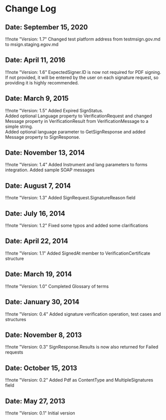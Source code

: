 ﻿# Change Log

## **Date: September 15, 2020**

!!!note "Version: 1.7"
Changed test platform address from testmsign.gov.md to msign.staging.egov.md

## **Date: April 11, 2016**

!!!note "Version: 1.6"
ExpectedSigner.ID is now not required for PDF signing. If not provided, it will be entered by the user on each signature request, so providing it is highly recommended.

## **Date: March 9, 2015**
!!!note "Version: 1.5"
Added Expired SignStatus.  
Added optional Language property to VerificationRequest and changed Message property in VerificationResult from VerificationMessage to a simple string.  
Added optional language parameter to GetSignResponse and added Message property to SignResponse.

## **Date: November 13, 2014**
!!!note "Version: 1.4"
Added Instrument and lang parameters to forms integration. Added sample SOAP messages

## **Date: August 7, 2014**
!!!note "Version: 1.3"
Added SignRequest.SignatureReason field

## **Date: July 16, 2014**
!!!note "Version: 1.2"
Fixed some typos and added some clarifications

## **Date: April 22, 2014**
!!!note "Version: 1.1"
Added SignedAt member to VerificationCertificate structure

## **Date: March 19, 2014**
!!!note "Version: 1.0"
Completed Glossary of terms

## **Date: January 30, 2014**
!!!note "Version: 0.4"
Added signature verification operation, test cases and structures

## **Date: November 8, 2013**
!!!note "Version: 0.3"
SignResponse.Results is now also returned for Failed requests

## **Date: October 15, 2013**
!!!note "Version: 0.2"
Added Pdf as ContentType and MultipleSignatures field

## **Date: May 27, 2013**
!!!note "Version: 0.1"
Initial version
